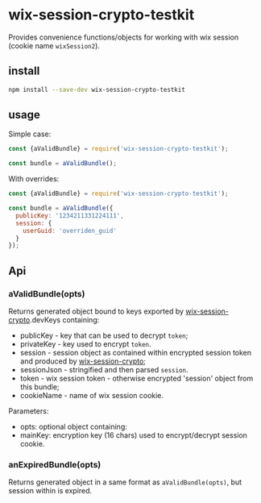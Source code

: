 # wix-session-crypto-testkit

Provides convenience functions/objects for working with wix session (cookie name `wixSession2`).

## install

```bash
npm install --save-dev wix-session-crypto-testkit
```

## usage

Simple case:

```js
const {aValidBundle} = require('wix-session-crypto-testkit');

const bundle = aValidBundle();
```

With overrides:

```js
const {aValidBundle} = require('wix-session-crypto-testkit');

const bundle = aValidBundle({
  publicKey: '1234211331224111',
  session: {
    userGuid: 'overriden_guid'
  }
});
```

## Api

### aValidBundle(opts)
Returns generated object bound to keys exported by [wix-session-crypto](../wix-session-crypto).devKeys containing:
 - publicKey - key that can be used to decrypt `token`;
 - privateKey - key used to encrypt `token`.
 - session - session object as contained within encrypted session token and produced by [wix-session-crypto](../wix-session-crypto);
 - sessionJson - stringified and then parsed `session`. 
 - token - wix session token - otherwise encrypted 'session' object from this bundle;
 - cookieName - name of wix session cookie.
 
Parameters:
 - opts: optional object containing:
  - mainKey: encryption key (16 chars) used to encrypt/decrypt session cookie.
  
### anExpiredBundle(opts)
Returns generated object in a same format as `aValidBundle(opts)`, but session within is expired.
  